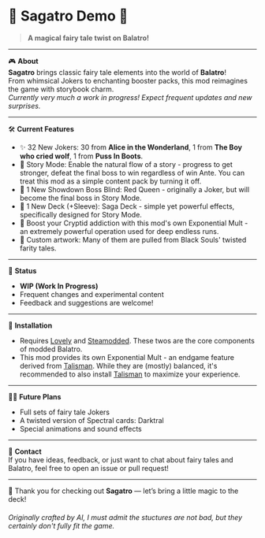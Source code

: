 # 🌟 Sagatro Demo 🌟
> **A magical fairy tale twist on Balatro!**

---

🎮 **About**  
**Sagatro** brings classic fairy tale elements into the world of **Balatro**!  
From whimsical Jokers to enchanting booster packs, this mod reimagines the game with storybook charm.  
*Currently very much a work in progress! Expect frequent updates and new surprises.*

---

🛠️ **Current Features**  
- ✨ 32 New Jokers: 30 from **Alice in the Wonderland**, 1 from **The Boy who cried wolf**, 1 from **Puss In Boots**.
- 📕 Story Mode: Enable the natural flow of a story - progress to get stronger, defeat the final boss to win regardless of win Ante. You can treat this mod as a simple content pack by turning it off.
- 🔴 1 New Showdown Boss Blind: Red Queen - originally a Joker, but will become the final boss in Story Mode.
- 📘 1 New Deck (+Sleeve): Saga Deck - simple yet powerful effects, specifically designed for Story Mode.
- 🗻 Boost your Cryptid addiction with this mod's own Exponential Mult - an extremely powerful operation used for deep endless runs.
- 🎨 Custom artwork: Many of them are pulled from Black Souls' twisted farity tales.

---

🚧 **Status**  
- **WIP (Work In Progress)**  
- Frequent changes and experimental content  
- Feedback and suggestions are welcome!

---

📜 **Installation**  
- Requires [Lovely](https://github.com/ethangreen-dev/lovely-injector) and [Steamodded](https://github.com/Steamodded/smods). These twos are the core components of modded Balatro.
- This mod provides its own Exponential Mult - an endgame feature derived from [Talisman](https://github.com/SpectralPack/Talisman). While they are (mostly) balanced, it's recommended to also install [Talisman](https://github.com/SpectralPack/Talisman) to maximize your experience.

---

🧚‍♂️ **Future Plans**  
- Full sets of fairy tale Jokers
- A twisted version of Spectral cards: Darktral
- Special animations and sound effects

---

💬 **Contact**  
If you have ideas, feedback, or just want to chat about fairy tales and Balatro, feel free to open an issue or pull request!

---

🌟 Thank you for checking out **Sagatro** — let’s bring a little magic to the deck!

###### Originally crafted by AI, I must admit the stuctures are not bad, but they certainly don't fully fit the game.